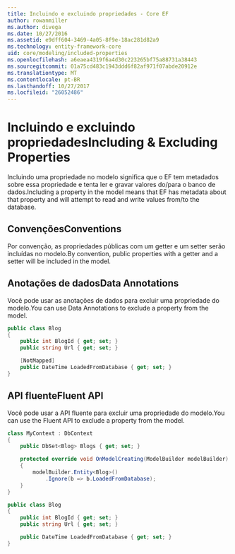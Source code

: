 ```yaml
---
title: Incluindo e excluindo propriedades - Core EF
author: rowanmiller
ms.author: divega
ms.date: 10/27/2016
ms.assetid: e9dff604-3469-4a05-8f9e-18ac281d82a9
ms.technology: entity-framework-core
uid: core/modeling/included-properties
ms.openlocfilehash: a6eaea4319f6a4d30c223265bf75a88731a38443
ms.sourcegitcommit: 01a75cd483c1943ddd6f82af971f07abde20912e
ms.translationtype: MT
ms.contentlocale: pt-BR
ms.lasthandoff: 10/27/2017
ms.locfileid: "26052486"
---
```

# <a name="including--excluding-properties"></a><span data-ttu-id="dcb2a-102">Incluindo e excluindo propriedades</span><span class="sxs-lookup"><span data-stu-id="dcb2a-102">Including & Excluding Properties</span></span>

<span data-ttu-id="dcb2a-103">Incluindo uma propriedade no modelo significa que o EF tem metadados sobre essa propriedade e tenta ler e gravar valores do/para o banco de dados.</span><span class="sxs-lookup"><span data-stu-id="dcb2a-103">Including a property in the model means that EF has metadata about that property and will attempt to read and write values from/to the database.</span></span>

## <a name="conventions"></a><span data-ttu-id="dcb2a-104">Convenções</span><span class="sxs-lookup"><span data-stu-id="dcb2a-104">Conventions</span></span>

<span data-ttu-id="dcb2a-105">Por convenção, as propriedades públicas com um getter e um setter serão incluídas no modelo.</span><span class="sxs-lookup"><span data-stu-id="dcb2a-105">By convention, public properties with a getter and a setter will be included in the model.</span></span>

## <a name="data-annotations"></a><span data-ttu-id="dcb2a-106">Anotações de dados</span><span class="sxs-lookup"><span data-stu-id="dcb2a-106">Data Annotations</span></span>

<span data-ttu-id="dcb2a-107">Você pode usar as anotações de dados para excluir uma propriedade do modelo.</span><span class="sxs-lookup"><span data-stu-id="dcb2a-107">You can use Data Annotations to exclude a property from the model.</span></span>

<!-- [!code-csharp[Main](samples/core/Modeling/DataAnnotations/Samples/IgnoreProperty.cs?highlight=6)] -->
``` csharp
public class Blog
{
    public int BlogId { get; set; }
    public string Url { get; set; }

    [NotMapped]
    public DateTime LoadedFromDatabase { get; set; }
}
```

## <a name="fluent-api"></a><span data-ttu-id="dcb2a-108">API fluente</span><span class="sxs-lookup"><span data-stu-id="dcb2a-108">Fluent API</span></span>

<span data-ttu-id="dcb2a-109">Você pode usar a API fluente para excluir uma propriedade do modelo.</span><span class="sxs-lookup"><span data-stu-id="dcb2a-109">You can use the Fluent API to exclude a property from the model.</span></span>

<!-- [!code-csharp[Main](samples/core/Modeling/FluentAPI/Samples/IgnoreProperty.cs?highlight=7,8)] -->
``` csharp
class MyContext : DbContext
{
    public DbSet<Blog> Blogs { get; set; }

    protected override void OnModelCreating(ModelBuilder modelBuilder)
    {
        modelBuilder.Entity<Blog>()
            .Ignore(b => b.LoadedFromDatabase);
    }
}

public class Blog
{
    public int BlogId { get; set; }
    public string Url { get; set; }

    public DateTime LoadedFromDatabase { get; set; }
}
```
